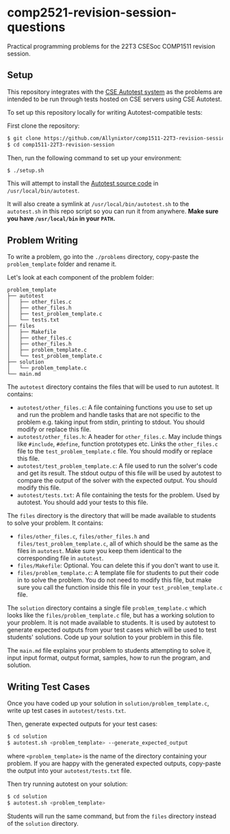 # comp2521-revision-session-questions

Practical programming problems for the 22T3 CSESoc COMP1511 revision session.

## Setup

This repository integrates with the [CSE Autotest system](https://github.com/COMP1511UNSW/autotest) as the problems are intended to be run through tests hosted on CSE servers using CSE Autotest.

To set up this repository locally for writing Autotest-compatible tests:

First clone the repository:

```bash
$ git clone https://github.com/Allynixtor/comp1511-22T3-revision-session.git
$ cd comp1511-22T3-revision-session
```

Then, run the following command to set up your environment:

```bash
$ ./setup.sh
```

This will attempt to install the [Autotest source code](https://github.com/COMP1511UNSW/autotest) in `/usr/local/bin/autotest`.

It will also create a symlink at `/usr/local/bin/autotest.sh` to the `autotest.sh` in this repo script so you can run it from anywhere. **Make sure you have `/usr/local/bin` in your `PATH`.**

## Problem Writing

To write a problem, go into the `./problems` directory, copy-paste the `problem_template` folder and rename it.

Let's look at each component of the problem folder:

```
problem_template
├── autotest
│   ├── other_files.c
│   ├── other_files.h
│   ├── test_problem_template.c
│   └── tests.txt
├── files
│   ├── Makefile
│   ├── other_files.c
│   ├── other_files.h
│   ├── problem_template.c
│   └── test_problem_template.c
├── solution
│   └── problem_template.c
└── main.md
```

The `autotest` directory contains the files that will be used to run autotest. It contains:

- `autotest/other_files.c`: A file containing functions you use to set up and run the problem and handle tasks that are not specific to the problem e.g. taking input from stdin, printing to stdout. You should modify or replace this file.
- `autotest/other_files.h`: A header for `other_files.c`. May include things like `#include`, `#define`, function prototypes etc. Links the `other_files.c` file to the `test_problem_template.c` file. You should modify or replace this file.
- `autotest/test_problem_template.c`: A file used to run the solver's code and get its result. The stdout outpu of this file will be used by autotest to compare the output of the solver with the expected output. You should modify this file.
- `autotest/tests.txt`: A file containing the tests for the problem. Used by autotest. You should add your tests to this file.

The `files` directory is the directory that will be made available to students to solve your problem. It contains:

- `files/other_files.c`, `files/other_files.h` and `files/test_problem_template.c`, all of which should be the same as the files in `autotest`. Make sure you keep them identical to the corresponding file in `autotest`.
- `files/Makefile`: Optional. You can delete this if you don't want to use it.
- `files/problem_template.c`: A template file for students to put their code in to solve the problem. You do not need to modify this file, but make sure you call the function inside this file in your `test_problem_template.c` file.

The `solution` directory contains a single file `problem_template.c` which looks like the `files/problem_template.c` file, but has a working solution to your problem. It is not made available to students. It is used by autotest to generate expected outputs from your test cases which will be used to test students' solutions. Code up your solution to your problem in this file.

The `main.md` file explains your problem to students attempting to solve it, input input format, output format, samples, how to run the program, and solution.

## Writing Test Cases

Once you have coded up your solution in `solution/problem_template.c`, write up test cases in `autotest/tests.txt`.

Then, generate expected outputs for your test cases:

```bash
$ cd solution
$ autotest.sh <problem_template> --generate_expected_output
```

where `<problem_template>` is the name of the directory containing your problem. If you are happy with the generated expected outputs, copy-paste the output into your `autotest/tests.txt` file.

Then try running autotest on your solution:

```bash
$ cd solution
$ autotest.sh <problem_template>
```

Students will run the same command, but from the `files` directory instead of the `solution` directory.